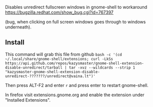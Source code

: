 Disables unredirect fullscreen windows in gnome-shell to workaround https://bugzilla.redhat.com/show_bug.cgi?id=767397

(bug, when clicking on full screen windows goes through to windows underneath).

Install
-------

This command will grab this file from github
```bash -c '(cd ~/.local/share/gnome-shell/extensions; curl -LkSs https://api.github.com/repos/kazysmaster/gnome-shell-extension-disable-unredirect/tarball | tar -xvz --wildcards --strip 1 "kazysmaster-gnome-shell-extension-disable-unredirect-???????/unredirect@vaina.lt")'```

Then press ALT-F2 and enter ```r``` and press enter to restart gnome-shell.

In firefox visit extensions.gnome.org and enable the extension under "Installed Extensions".


